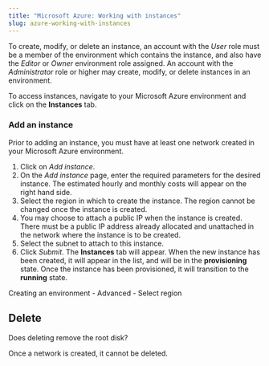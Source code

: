 ```yaml
---
title: "Microsoft Azure: Working with instances"
slug: azure-working-with-instances
---
```



To create, modify, or delete an instance, an account with the *User* role must be a member of the environment which contains the instance, and also have the *Editor* or *Owner* environment role assigned.  An account with the *Administrator* role or higher may create, modify, or delete instances in an environment.

To access instances, navigate to your Microsoft Azure environment and click on the **Instances** tab.

### Add an instance

Prior to adding an instance, you must have at least one network created in your Microsoft Azure environment.

1. Click on *Add instance*.
1. On the *Add instance* page, enter the required parameters for the desired instance.  The estimated hourly and monthly costs will appear on the right hand side.
1. Select the region in which to create the instance.  The region cannot be changed once the instance is created.
1. You may choose to attach a public IP when the instance is created.  There must be a public IP address already allocated and unattached in the network where the instance is to be created.
1. Select the subnet to attach to this instance.
1. Click *Submit*.  The **Instances** tab will appear.  When the new instance has been created, it will appear in the list, and will be in the **provisioning** state.  Once the instance has been provisioned, it will transition to the **running** state.

Creating an environment - Advanced - Select region


## Delete
Does deleting remove the root disk?

Once a network is created, it cannot be deleted.
